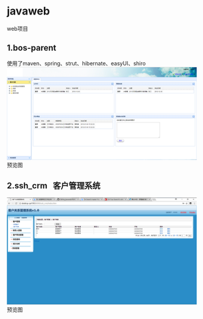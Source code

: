 # javaweb
web项目
## 1.bos-parent
使用了maven、spring、strut、hibernate、easyUI、shiro
![image](https://github.com/1260408088/javaweb/blob/master/bos-parent/bos-web/src/main/webapp/images/view.PNG)
预览图
## 2.ssh_crm   客户管理系统
![image](https://github.com/1260408088/javaweb/blob/master/ssh_crm/WebContent/images/ssh_crm.PNG)
预览图
